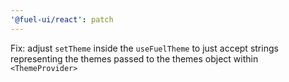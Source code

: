 ```yaml
---
'@fuel-ui/react': patch
---
```


Fix: adjust `setTheme` inside the `useFuelTheme` to just accept strings representing the themes passed to the themes object within `<ThemeProvider>`
